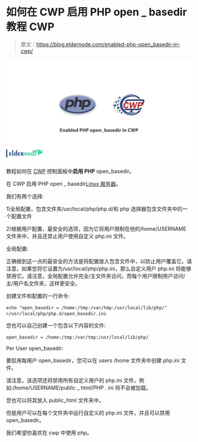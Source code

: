 # 如何在 CWP 启用 PHP open _ basedir 教程 CWP

> 原文：<https://blog.eldernode.com/enabled-php-open_basedir-in-cwp/>

![How to Enabled PHP open_basedir in CWP](img/1662424d5a0461f88118cb9aa4521962.png)

教程如何在 [CWP](https://eldernode.com/tag/cwp/) 控制面板中**启用 PHP** open_basedir。

在 CWP 启用 PHP open _ basedir[Linux 服务器](https://eldernode.com/tag/linux-server/)。

我们有两个选择:

1)全局配置，包含文件夹/usr/local/php/php.d/和 php 选择器包含文件夹中的一个配置文件

2)根据用户配置，最安全的选项，因为它将用户限制在他的/home/USERNAME 文件夹中，并且还禁止用户使用自定义 php.ini 文件。

全局配置:

正确做到这一点的最安全的方法是将配置放入包含文件中，以防止用户覆盖它。请注意，如果您将它设置为/usr/local/php/php.ini，那么自定义用户 php.ini 将能够禁用它。请注意，全局配置允许完全/主文件夹访问，而每个用户限制用户访问/主/用户名文件夹，这样更安全。

创建文件和配置的一行命令:

```
echo "open_basedir = /home:/tmp:/var/tmp:/usr/local/lib/php/" >/usr/local/php/php.d/open_basedir.ini 
```

您也可以自己创建一个包含以下内容的文件:

```
open_basedir = /home:/tmp:/var/tmp:/usr/local/lib/php/ 
```

Per User open_basedir:

要启用每用户 open_basedir，您可以在 users /home 文件夹中创建 php.ini 文件。

请注意，该选项还将禁用所有自定义用户的 php.ini 文件，例如:/home/USERNAME/public _ html/PHP . ini 将不会被加载。

您也可以将其放入 public_html 文件夹中。

但是用户可以在每个文件夹中运行自定义的 php.ini 文件，并且可以禁用 open_basedir。

我们希望你喜欢在 cwp 中使用 php。